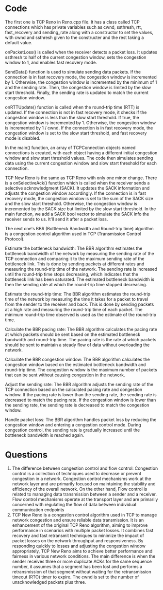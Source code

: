 # Code
The first one is TCP Reno in Reno.cpp file. It has a class called TCP connections which has private variables such as cwnd, ssthresh, rtt, fast_recovery and sending_rate along with a constructor to set the values, with cwnd and ssthresh given to the constructer and the rest taking a default value. 

onPacketLoss() is called when the receiver detects a packet loss. It updates ssthresh to half of the current congestion window, sets the congestion window to 1, and enables fast recovery mode.

SendData() function is used to simulate sending data packets. If the connection is in fast recovery mode, the congestion window is incremented by 1. Otherwise, the congestion window is incremented by the minimum of 1 and the sending rate. Then, the congestion window is limited by the slow start threshold. Finally, the sending rate is updated to match the current congestion window.

onRTTUpdate() function is called when the round-trip time (RTT) is updated. If the connection is not in fast recovery mode, it checks if the congestion window is less than the slow start threshold. If true, the congestion window is incremented by 1. Otherwise, the congestion window is incremented by 1 / cwnd. If the connection is in fast recovery mode, the congestion window is set to the slow start threshold, and fast recovery mode is disabled. 

In the main() function, an array of TCPConnection objects named connections is created, with each object having a different initial congestion window and slow start threshold values. The code then simulates sending data using the current congestion window and slow start threshold for each connection.

TCP New Reno is the same as TCP Reno with only one minor change. There is a onSelectiveAck() function which is called when the receiver sends a selective acknowledgment (SACK). It updates the SACK information and adjusts the congestion window accordingly. If the connection is in fast recovery mode, the congestion window is set to the sum of the SACK size and the slow start threshold. Otherwise, the congestion window is incremented by the SACK size but limited by the slow start threshold. In the main function, we add a SACK bool vector to simulate the SACK info the receiver sends to us. It'll send it after a packet loss. 

The next one's BBR (Bottleneck Bandwidth and Round-trip time) algorithm is a congestion control algorithm used in TCP (Transmission Control Protocol).
 
Estimate the bottleneck bandwidth: The BBR algorithm estimates the bottleneck bandwidth of the network by measuring the sending rate of the TCP connection and comparing it to the maximum sending rate of the bottleneck link. This is done by sending packets at different rates and measuring the round-trip time of the network. The sending rate is increased until the round-trip time stops decreasing, which indicates that the bottleneck link has been saturated. The estimated bottleneck bandwidth is then the sending rate at which the round-trip time stopped decreasing. 
 
Estimate the round-trip time: The BBR algorithm estimates the round-trip time of the network by measuring the time it takes for a packet to travel from the sender to the receiver and back. This is done by sending packets at a high rate and measuring the round-trip time of each packet. The minimum round-trip time observed is used as the estimate of the round-trip time. 
 
Calculate the BBR pacing rate: The BBR algorithm calculates the pacing rate at which packets should be sent based on the estimated bottleneck bandwidth and round-trip time. The pacing rate is the rate at which packets should be sent to maintain a steady flow of data without overloading the network. 
 
Calculate the BBR congestion window: The BBR algorithm calculates the congestion window based on the estimated bottleneck bandwidth and round-trip time. The congestion window is the maximum number of packets that can be sent without causing congestion in the network. 
 
Adjust the sending rate: The BBR algorithm adjusts the sending rate of the TCP connection based on the calculated pacing rate and congestion window. If the pacing rate is lower than the sending rate, the sending rate is decreased to match the pacing rate. If the congestion window is lower than the sending rate, the sending rate is decreased to match the congestion window. 
 
Handle packet loss: The BBR algorithm handles packet loss by reducing the congestion window and entering a congestion control mode. During congestion control, the sending rate is gradually increased until the bottleneck bandwidth is reached again. 
 
# Questions
1) The difference between congestion control and flow control: Congestion control is a collection of techniques used to decrease or prevent congestion in a network. Congestion control mechanisms work at the network layer and are primarily focused on maintaining the stability and efficiency of the overall network. On the other hand, Flow control is related to managing data transmission between a sender and a receiver. Flow control mechanisms operate at the transport layer and are primarily concerned with regulating the flow of data between individual communication endpoints
2) TCP New Reno is a congestion control algorithm used in TCP to manage network congestion and ensure reliable data transmission. It is an enhancement of the original TCP Reno algorithm, aiming to improve performance in scenarios with multiple packet losses. It combines fast recovery and fast retransmit techniques to minimize the impact of packet losses on the network throughput and responsiveness. By responding quickly to losses and adjusting the congestion window appropriately, TCP New Reno aims to achieve better performance and fairness in various network conditions. The main difference is when the sender receives three or more duplicate ACKs for the same sequence number, it assumes that a segment has been lost and performs a retransmission of that segment without waiting for the retransmission timeout (RTO) timer to expire. The cwnd is set to the number of unacknowledged packets plus three.


